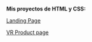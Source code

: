 **Mis proyectos de HTML y CSS:**

[Landing Page](https://todotirreno.github.io/landing-page/)

[VR Product page](https://mivr.netlify.app/index.html)

<!---
todotirreno/todotirreno is a ✨ special ✨ repository because its `README.md` (this file) appears on your GitHub profile.
You can click the Preview link to take a look at your changes.
--->
